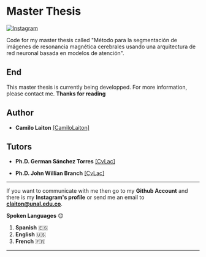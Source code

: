 # Master Thesis

[![Instagram](https://img.shields.io/static/v1?label=insta&logo=instagram&message=camilo_laiton&color=purple "camilo's insta")](https://www.instagram.com/camilo_laiton/ "profil")

Code for my master thesis called "Método para la segmentación de imágenes de resonancia magnética 
cerebrales usando una arquitectura de red neuronal basada en modelos de atención".
  
## End
  This master thesis is currently being developped. For more information, please contact me.
  **Thanks for reading**

## Author
- **Camilo Laiton** [[CamiloLaiton]](https://github.com/camilolaiton)

## Tutors
- **Ph.D. German Sánchez Torres** [[CvLac]](https://scienti.minciencias.gov.co/cvlac/visualizador/generarCurriculoCv.do?cod_rh=0000479918)

- **Ph.D. John Willian Branch** [[CvLac]](https://scienti.minciencias.gov.co/cvlac/visualizador/generarCurriculoCv.do?cod_rh=0000027090)

------------
If you want to communicate with me then go to my **Github Account** and there is my **Instagram's profile** or send me an email to **claiton@unal.edu.co**.

**Spoken Languages** :blush:
1. **Spanish** :es:
2. **English** :us:
3. **French** :fr:

------------